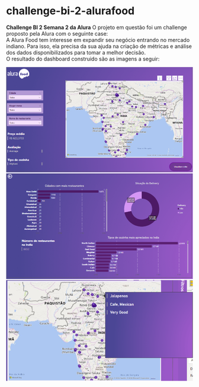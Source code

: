 # challenge-bi-2-alurafood
**Challenge BI 2 Semana 2 da Alura** 
O projeto em questão foi um challenge proposto pela Alura com o seguinte case:  
A Alura Food tem interesse em expandir seu negócio entrando no mercado indiano. 
Para isso, ela precisa da sua ajuda na criação de métricas e análise dos dados disponibilizados para tomar a melhor decisão.  
O resultado do dashboard construido são as imagens a seguir:  

<img src="./Screenshot_1.png">
<img src="./Screenshot_2.png">
<img src="./Screenshot_3.png">

